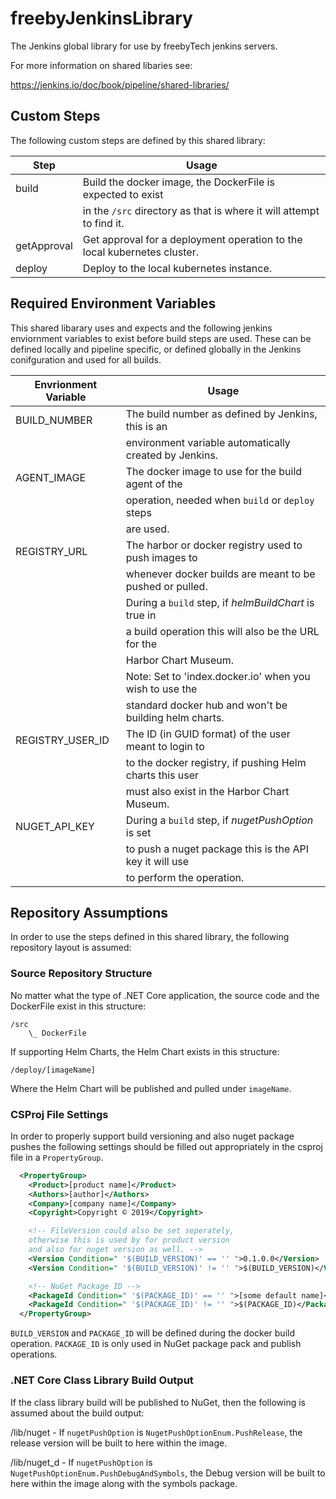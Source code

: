 # freebyJenkinsLibrary

The Jenkins global library for use by freebyTech jenkins servers.

For more information on shared libaries see:

https://jenkins.io/doc/book/pipeline/shared-libraries/

## Custom Steps

The following custom steps are defined by this shared library:

| Step             | Usage                                                                    |
| ---------------- | ------------------------------------------------------------------------ |
| build            | Build the docker image, the DockerFile is expected to exist              |
|                  | in the ```/src``` directory as that is where it will attempt to find it. |
| getApproval      | Get approval for a deployment operation to the local kubernetes cluster. |
| deploy           | Deploy to the local kubernetes instance.                                 |

## Required Environment Variables

This shared libarary uses and expects and the following jenkins enviornment variables to exist before
build steps are used. These can be defined locally and pipeline specific, or defined globally in the Jenkins conifguration and used for all builds.

| Envrionment Variable               | Usage                                                     |
| ---------------------------------- | --------------------------------------------------------- |
| BUILD_NUMBER                       | The build number as defined by Jenkins, this is an        |
|                                    | environment variable automatically created by Jenkins.    |
| AGENT_IMAGE                        | The docker image to use for the build agent of the        |
|                                    | operation, needed when ```build``` or ```deploy``` steps  |
|                                    | are used.                                                 | 
| REGISTRY_URL                       | The harbor or docker registry used to push images to      |
|                                    | whenever docker builds are meant to be pushed or pulled.  |
|                                    | During a ```build``` step, if *helmBuildChart* is true in |
|                                    | a build operation this will also be the URL for the       |
|                                    | Harbor Chart Museum.      
|                                    | Note: Set to 'index.docker.io' when you wish to use the   |
|                                    | standard docker hub and won't be building helm charts.    |
| REGISTRY_USER_ID                   | The ID (in GUID format) of the user meant to login to     |
|                                    | to the docker registry, if pushing Helm charts this user  |
|                                    | must also exist in the Harbor Chart Museum.               |
| NUGET_API_KEY                      | During a ```build``` step, if *nugetPushOption* is set    |
|                                    | to push a nuget package this is the API key it will use   |
|                                    | to perform the operation.                                 |

## Repository Assumptions

In order to use the steps defined in this shared library, the following repository layout is assumed:

### Source Repository Structure

No matter what the type of .NET Core application, the source code and the DockerFile exist in this structure:
```
/src
    \_ DockerFile
```

If supporting Helm Charts, the Helm Chart exists in this structure:
```
/deploy/[imageName]
```
Where the Helm Chart will be published and pulled under ```imageName```.

### CSProj File Settings
In order to properly support build versioning and also nuget package pushes the following settings should be filled out appropriately in the csproj file in a ```PropertyGroup```.

```xml
  <PropertyGroup>
    <Product>[product name]</Product>
    <Authors>[author]</Authors>
    <Company>[company name]</Company>
    <Copyright>Copyright © 2019</Copyright>

    <!-- FileVersion could also be set seperately, 
    otherwise this is used by for product version 
    and also for nuget version as well. -->
    <Version Condition=" '$(BUILD_VERSION)' == '' ">0.1.0.0</Version>
    <Version Condition=" '$(BUILD_VERSION)' != '' ">$(BUILD_VERSION)</Version>

    <!-- NuGet Package ID -->
    <PackageId Condition=" '$(PACKAGE_ID)' == '' ">[some default name]</PackageId>
    <PackageId Condition=" '$(PACKAGE_ID)' != '' ">$(PACKAGE_ID)</PackageId>
  </PropertyGroup>
```

```BUILD_VERSION``` and ```PACKAGE_ID``` will be defined during the docker build operation. ```PACKAGE_ID``` is only used in NuGet package pack and publish operations.

### .NET Core Class Library Build Output

If the class library build will be published to NuGet, then the following is assumed about the build output:

/lib/nuget - If ```nugetPushOption``` is ```NugetPushOptionEnum.PushRelease```, the release version will be built to here within the image.

/lib/nuget_d - If ```nugetPushOption``` is ```NugetPushOptionEnum.PushDebugAndSymbols```, the Debug version will be built to here within the image along with the symbols package.

